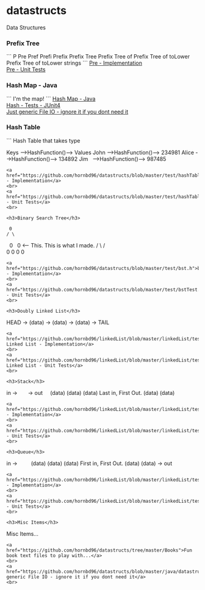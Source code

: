 # datastructs
Data Structures

<h3>Prefix Tree</h3>
```
P
Pre
Pref
Prefi
Prefix
Prefix Tree
Prefix Tree of 
Prefix Tree of toLower
Prefix Tree of toLower strings
```
<a href="https://github.com/hornbd96/datastructs/cpp/blob/master/test/prefixTree.h">Pre - Implementation</a>
<br>
<a href="https://github.com/hornbd96/datastructs/blob/master/test/prefixTreeTest.cpp">Pre - Unit Tests</a>
<br>

<h3>Hash Map - Java</h3>
```
I'm the map!
```
<a href="https://github.com/hornbd96/datastructs/blob/master/java/datastructs/src/com/data/structs/hash.java">Hash Map - Java</a>
<br>
<a href="https://github.com/hornbd96/datastructs/blob/master/java/datastructs/test/com/data/structs/hashTest.java">Hash - Tests - JUnit4</a>
<br>
<a href="https://github.com/hornbd96/datastructs/blob/master/java/datastructs/src/com/data/structs/file.java">Just generic File IO - ignore it if you dont need it</a>
<br>

<h3>Hash Table</h3>
```
Hash Table that takes type <T>

Keys   -->HashFunction()--> Values
John   -->HashFunction()--> 234981
Alice  -->HashFunction()--> 134892
Jim    -->HashFunction()--> 987485
```
<a href="https://github.com/hornbd96/datastructs/blob/master/test/hashTable.h">Hash - Implementation</a>
<br>
<a href="https://github.com/hornbd96/datastructs/blob/master/test/hashTableTest.cpp">Hash - Unit Tests</a>
<br>

<h3>Binary Search Tree</h3>
```
     0
    / \
   0   0  <-- This. This is what I made.
  / \ / \
 0  0 0  0
```
<a href="https://github.com/hornbd96/datastructs/blob/master/test/bst.h">bst - Implementation</a>
<br>
<a href="https://github.com/hornbd96/datastructs/blob/master/test/bstTest.cpp">bst - Unit Tests</a>
<br>

<h3>Doubly Linked List</h3>
```
HEAD -> (data) -> (data) -> (data) -> TAIL
```
<a href="https://github.com/hornbd96/linkedList/blob/master/linkedList/tests/doublyLinkedList.h">Doubly Linked List - Implementation</a>
<br>
<a href="https://github.com/hornbd96/linkedList/blob/master/linkedList/tests/tests.cpp">Doubly Linked List - Unit Tests</a>
<br>

<h3>Stack</h3>
```
in ->       -> out 
     (data)
     (data)
     (data)         Last in, First Out.
     (data)
     (data)
```
<a href="https://github.com/hornbd96/linkedList/blob/master/linkedList/tests/stack.h">Stack - Implementation</a>
<br>
<a href="https://github.com/hornbd96/linkedList/blob/master/linkedList/tests/stackTest.cpp">Stack - Unit Tests</a>
<br>

<h3>Queue</h3>
```
in ->     
     (data)
     (data)
     (data)         First in, First Out.
     (data)
     (data)
            -> out
```
<a href="https://github.com/hornbd96/linkedList/blob/master/linkedList/tests/queue.h">Queue - Implementation</a>
<br>
<a href="https://github.com/hornbd96/linkedList/blob/master/linkedList/tests/queueTest.cpp">Queue - Unit Tests</a>
<br>

<h3>Misc Items</h3>
```
Misc Items...
```
<a href="https://github.com/hornbd96/datastructs/tree/master/Books">Fun book text files to play with...</a>
<br>
<a href="https://github.com/hornbd96/datastructs/blob/master/java/datastructs/src/com/data/structs/file.java">Just generic File IO - ignore it if you dont need it</a>
<br>

